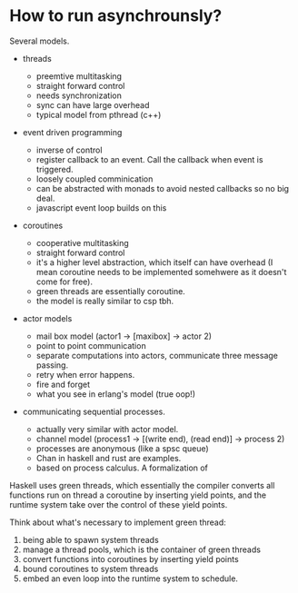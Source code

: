 # How to run asynchrounsly?

Several models.

- threads
  - preemtive multitasking
  - straight forward control
  - needs synchronization
  - sync can have large overhead
  - typical model from pthread (c++)

- event driven programming
  - inverse of control
  - register callback to an event. Call the callback when event is triggered.
  - loosely coupled comminication
  - can be abstracted with monads to avoid nested callbacks so no big deal.
  - javascript event loop builds on this

- coroutines
  - cooperative multitasking
  - straight forward control
  - it's a higher level abstraction, which itself can have overhead (I mean coroutine needs to be implemented somehwere as it doesn't come for free).
  - green threads are essentially coroutine.
  - the model is really similar to csp tbh.

- actor models
  - mail box model (actor1 -> [maxibox] -> actor 2)
  - point to point communication
  - separate computations into actors, communicate three message passing.
  - retry when error happens.
  - fire and forget
  - what you see in erlang's model (true oop!)

- communicating sequential processes.
  - actually very similar with actor model.
  - channel model (process1 -> [(write end), (read end)] -> process 2)
  - processes are anonymous (like a spsc queue)
  - Chan in haskell and rust are examples.
  - based on process calculus. A formalization of


Haskell uses green threads, which essentially the compiler converts all functions run on thread a coroutine by inserting yield points, and the runtime system take over the control of these yield points.

Think about what's necessary to implement green thread:
1. being able to spawn system threads
2. manage a thread pools, which is the container of green threads
3. convert functions into coroutines by inserting yield points
4. bound coroutines to system threads
5. embed an even loop into the runtime system to schedule.
